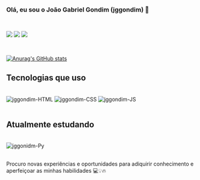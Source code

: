 ### Olá, eu sou o João Gabriel Gondim (jggondim) 👋

<div style="display: inline_block"></br>

<a href = "mailto:jggondim2@gmail.com"><img src="https://img.shields.io/badge/-Gmail-%23333?style=for-the-badge&logo=gmail&logoColor=white" target="_blank"></a>
<a href="https://www.linkedin.com/in/jo%C3%A3o-gabriel-gondim-061071209/" target="_blank"><img src="https://img.shields.io/badge/-LinkedIn-%230077B5?style=for-the-badge&logo=linkedin&logoColor=white" target="_blank"></a>
<a href="https://instagram.com/jggondim" target="_blank"><img src="https://img.shields.io/badge/-Instagram-%23E4405F?style=for-the-badge&logo=instagram&logoColor=white" target="_blank"></a>
</div></br>


[![Anurag's GitHub stats](https://github-readme-stats.vercel.app/api?username=jggondim&show_icons=true&theme=tokyonight)](https://github.com/anuraghazra/github-readme-stats)


## Tecnologias que uso

<div style="display: inline_block"><br>
  <img align="center" alt="jggondim-HTML" src="https://img.shields.io/badge/HTML5-E34F26?style=for-the-badge&logo=html5&logoColor=white">
  <img align="center" alt="jggondim-CSS" src="https://img.shields.io/badge/CSS3-1572B6?style=for-the-badge&logo=css3&logoColor=white">
  <img align="center" alt="jggondim-JS" src="https://img.shields.io/badge/JavaScript-F7DF1E?style=for-the-badge&logo=javascript&logoColor=black">               
 </div></br>

## Atualmente estudando
<div style="display: inline_block"><br>
<img align="center" alt="jggonidm-Py" src="https://img.shields.io/badge/Python-14354C?style=for-the-badge&logo=python&logoColor=white">



 

 </div>
                                                                                                                                           
 </br>
  
  Procuro novas experiências e oportunidades para adiquirir conhecimento e aperfeiçoar as minhas habilidades 💻💡🔥
